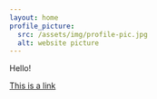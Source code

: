 ```yaml
---
layout: home
profile_picture:
  src: /assets/img/profile-pic.jpg
  alt: website picture
---
```


Hello! 

[This is a link](google.co.uk)

